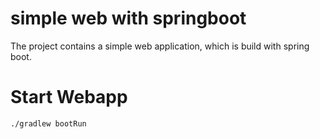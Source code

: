 simple web with springboot
==========================

The project contains a simple web application, which is build with spring boot.

Start Webapp
============

	./gradlew bootRun

